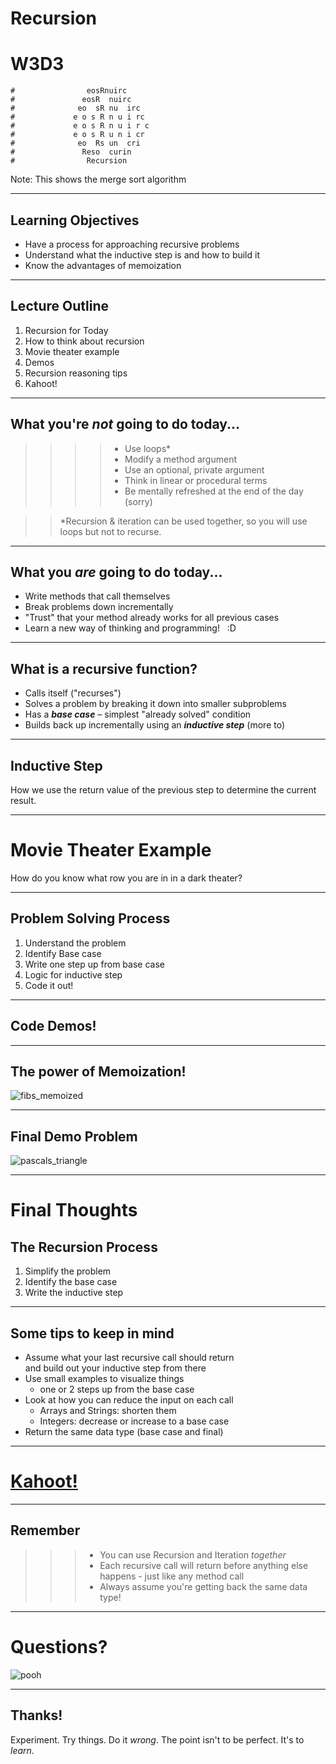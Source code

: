 # Recursion
# W3D3

```
#                eosRnuirc
#               eosR  nuirc
#              eo  sR nu  irc
#             e o s R n u i rc             
#             e o s R n u i r c
#             e o s R u n i cr
#              eo  Rs un  cri
#               Reso  curin
#                Recursion
```

Note: This shows the merge sort algorithm

---

## Learning Objectives

- Have a process for approaching recursive problems
- Understand what the inductive step is and how to build it
- Know the advantages of memoization 

---

## Lecture Outline

1. Recursion for Today
1. How to think about recursion
1. Movie theater example
1. Demos
1. Recursion reasoning tips
1. Kahoot!



---

## What you're _not_ going to do today...

>>>> * Use loops*
>>>> * Modify a method argument
>>>> * Use an optional, private argument
>>>> * Think in linear or procedural terms
>>>> * Be mentally refreshed at the end of the day (sorry)

>>*Recursion & iteration can be used together, so you will use loops but not to recurse.

---

## What you _are_ going to do today...

* Write methods that call themselves
* Break problems down incrementally
* "Trust" that your method already works for all previous cases
* Learn a new way of thinking and programming! &nbsp; :D

---

## What is a recursive function?

* Calls itself ("recurses")
* Solves a problem by breaking it down into smaller subproblems
* Has a _**base case**_ – simplest "already solved" condition
* Builds back up incrementally using an _**inductive step**_ (more to)

---

## Inductive Step
How we use the return value of the previous step to determine the current result.

---

# Movie Theater Example
How do you know what row you are in in a dark theater?

---

## Problem Solving Process
1. Understand the problem
1. Identify Base case
1. Write one step up from base case
1. Logic for inductive step
1. Code it out!

---

## Code Demos!

---

## The power of Memoization!
![fibs_memoized](https://aa-ch-lecture-assets.s3.us-west-1.amazonaws.com/ruby/recursion/fibs_memoized.png)

---

## Final Demo Problem
![pascals_triangle](https://aa-ch-lecture-assets.s3.us-west-1.amazonaws.com/ruby/recursion/pascals_triangle.png)

---

# Final Thoughts
## The Recursion Process
 1. Simplify the problem
 2. Identify the base case
 3. Write the inductive step

---

## Some tips to keep in mind
- Assume what your last recursive call should return  
and build out your inductive step from there
- Use small examples to visualize things
	- one or 2 steps up from the base case
- Look at how you can reduce the input on each call
	- Arrays and Strings: shorten them
  - Integers: decrease or increase to a base case
- Return the same data type (base case and final)

---

# [Kahoot!](https://create.kahoot.it/details/w3d3-recursion/b12bbcd0-0ac8-4725-a228-7746f1890852)

---

## Remember
>>> * You can use Recursion and Iteration _together_
>>> * Each recursive call will return before anything else happens - just like any method call
>>> * Always assume you're getting back the same data type!

---

# Questions?
![pooh](https://media.giphy.com/media/U7EOycerCyghO/giphy.gif)

---

## Thanks!
Experiment. Try things. Do it _wrong_. The point isn't to be perfect. It's to _learn_.